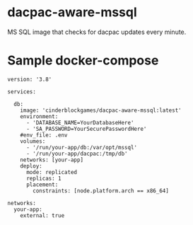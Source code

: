 # dacpac-aware-mssql
MS SQL image that checks for dacpac updates every minute.

# Sample docker-compose

```
version: '3.8'

services:

  db:
    image: 'cinderblockgames/dacpac-aware-mssql:latest'
    environment:
      - 'DATABASE_NAME=YourDatabaseHere'
      - 'SA_PASSWORD=YourSecurePasswordHere'
    #env_file: .env
    volumes:
      - '/run/your-app/db:/var/opt/mssql'
      - '/run/your-app/dacpac:/tmp/db'
    networks: [your-app]
    deploy:
      mode: replicated
      replicas: 1
      placement:
        constraints: [node.platform.arch == x86_64]

networks:
  your-app:
    external: true
```
